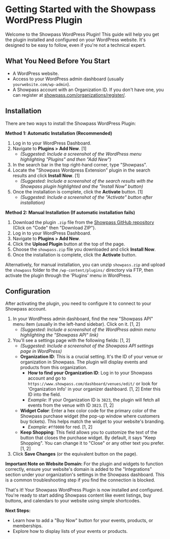 # Getting Started with the Showpass WordPress Plugin

Welcome to the Showpass WordPress Plugin! This guide will help you get the plugin installed and configured on your WordPress website. It's designed to be easy to follow, even if you're not a technical expert.

## What You Need Before You Start

- A WordPress website.
- Access to your WordPress admin dashboard (usually `yourwebsite.com/wp-admin`).
- A Showpass account with an Organization ID. If you don't have one, you can register at [showpass.com/organizations/register/](https://www.showpass.com/organizations/register/).

## Installation

There are two ways to install the Showpass WordPress Plugin:

**Method 1: Automatic Installation (Recommended)**

1.  Log in to your WordPress Dashboard.
2.  Navigate to **Plugins > Add New**. [1]
    - _(Suggested: Include a screenshot of the WordPress menu highlighting "Plugins" and then "Add New")_
3.  In the search bar in the top right-hand corner, type "Showpass".
4.  Locate the "Showpass Wordpress Extension" plugin in the search results and click **Install Now**. [1]
    - _(Suggested: Include a screenshot of the search results with the Showpass plugin highlighted and the "Install Now" button)_
5.  Once the installation is complete, click the **Activate** button. [1]
    - _(Suggested: Include a screenshot of the "Activate" button after installation)_

**Method 2: Manual Installation (If automatic installation fails)**

1.  Download the plugin `.zip` file from the [Showpass GitHub repository](https://github.com/showpass/showpass-wordpress-plugin) (Click on "Code" then "Download ZIP").
2.  Log in to your WordPress Dashboard.
3.  Navigate to **Plugins > Add New**.
4.  Click the **Upload Plugin** button at the top of the page.
5.  Choose the `showpass.zip` file you downloaded and click **Install Now**.
6.  Once the installation is complete, click the **Activate** button.

Alternatively, for manual installation, you can unzip `showpass.zip` and upload the `showpass` folder to the `/wp-content/plugins/` directory via FTP, then activate the plugin through the 'Plugins' menu in WordPress.

## Configuration

After activating the plugin, you need to configure it to connect to your Showpass account.

1.  In your WordPress admin dashboard, find the new "Showpass API" menu item (usually in the left-hand sidebar). Click on it. [1, 2]
    - _(Suggested: Include a screenshot of the WordPress admin menu highlighting the "Showpass API" link)_
2.  You'll see a settings page with the following fields: [1, 2]
    - _(Suggested: Include a screenshot of the Showpass API settings page in WordPress)_
    - **Organization ID**: This is a crucial setting. It's the ID of your venue or organization in Showpass. The plugin will display events and products from this organization.
      - **How to find your Organization ID**: Log in to your Showpass account and go to `https://www.showpass.com/dashboard/venues/edit/` or look for 'Organization Info' in your organizer dashboard. [1, 2] Enter this ID into the field.
      - _Example_: If your Organization ID is `3823`, the plugin will fetch all events from the venue with ID `3823`. [1, 2]
    - **Widget Color**: Enter a hex color code for the primary color of the Showpass purchase widget (the pop-up window where customers buy tickets). This helps match the widget to your website's branding.
      - _Example_: `#ff0000` for red. [1, 2]
    - **Keep Shopping**: This field allows you to customize the text of the button that closes the purchase widget. By default, it says "Keep Shopping". You can change it to "Close" or any other text you prefer. [1, 2]
3.  Click **Save Changes** (or the equivalent button on the page).

**Important Note on Website Domain:**
For the plugin and widgets to function correctly, ensure your website's domain is added to the "Integrations" section under your organization's settings in the Showpass dashboard. This is a common troubleshooting step if you find the connection is blocked.

That's it! Your Showpass WordPress Plugin is now installed and configured. You're ready to start adding Showpass content like event listings, buy buttons, and calendars to your website using simple shortcodes.

**Next Steps:**

- Learn how to add a "Buy Now" button for your events, products, or memberships.
- Explore how to display lists of your events or products.
